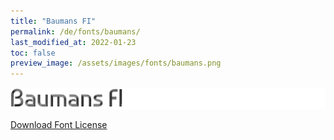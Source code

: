 ```yaml
---
title: "Baumans FI"
permalink: /de/fonts/baumans/
last_modified_at: 2022-01-23
toc: false
preview_image: /assets/images/fonts/baumans.png
---
```

![Baumans](/assets/images/fonts/baumans.png)

[Download Font License](https://github.com/inkstitch/inkstitch/tree/main/fonts/baumans_FI/LICENSE)
